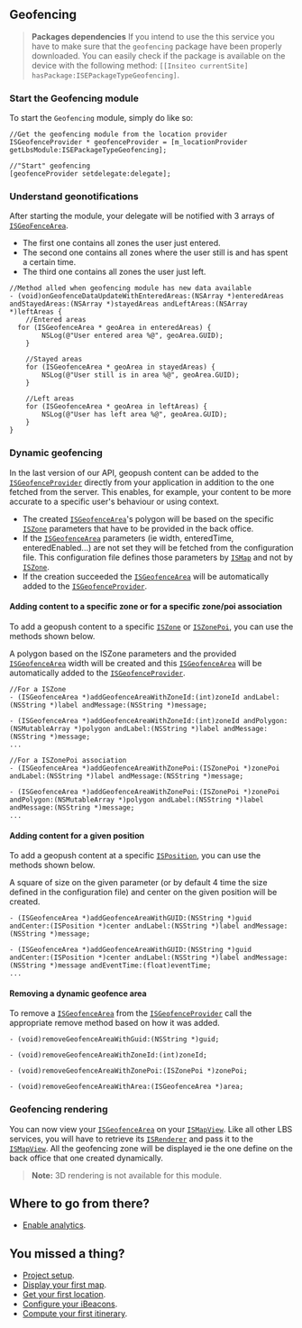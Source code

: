 ## Geofencing

> **Packages dependencies** If you intend to use the this service you have to make sure that the `geofencing` package have been properly downloaded. You can easily check if the package is available on the device with the following method: `[[Insiteo currentSite] hasPackage:ISEPackageTypeGeofencing]`.

### Start the Geofencing module

To start the `Geofencing` module, simply do like so:

```objectivec++
//Get the geofencing module from the location provider
ISGeofenceProvider * geofenceProvider = [m_locationProvider getLbsModule:ISEPackageTypeGeofencing];
    
//"Start" geofencing
[geofenceProvider setdelegate:delegate];
```

### Understand geonotifications

After starting the module, your delegate will be notified with 3 arrays of [`ISGeoFenceArea`](http://dev.insiteo.com/api/doc/ios/Classes/3.4/ISGeofenceArea.html).

- The first one contains all zones the user just entered.
- The second one contains all zones where the user still is and has spent a certain time.
- The third one contains all zones the user just left.

```objectivec++
//Method alled when geofencing module has new data available
- (void)onGeofenceDataUpdateWithEnteredAreas:(NSArray *)enteredAreas andStayedAreas:(NSArray *)stayedAreas andLeftAreas:(NSArray *)leftAreas {
    //Entered areas
  for (ISGeofenceArea * geoArea in enteredAreas) {
        NSLog(@"User entered area %@", geoArea.GUID);
    }

    //Stayed areas
    for (ISGeofenceArea * geoArea in stayedAreas) {
        NSLog(@"User still is in area %@", geoArea.GUID);
    }

    //Left areas
    for (ISGeofenceArea * geoArea in leftAreas) {
        NSLog(@"User has left area %@", geoArea.GUID);
    }
}
```

### Dynamic geofencing

In the last version of our API, geopush content can be added to the [`ISGeofenceProvider`](http://dev.insiteo.com/api/doc/ios/Classes/3.4/ISGeofenceProvider.html) directly from your application in addition to the one fetched from the server. This enables, for example, your content to be more accurate to a specific user's behaviour or using context.

- The created [`ISGeofenceArea`](http://dev.insiteo.com/api/doc/ios/Classes/3.4/ISGeofenceArea.html)'s polygon will be based on the specific [`ISZone`](http://dev.insiteo.com/api/doc/ios/Classes/3.4/ISZone.html) parameters that have to be provided in the back office.
- If the [`ISGeofenceArea`](http://dev.insiteo.com/api/doc/ios/Classes/3.4/ISGeofenceArea.html) parameters (ie width, enteredTime, enteredEnabled...) are not set they will be fetched from the configuration file. This configuration file defines those parameters by [`ISMap`](http://dev.insiteo.com/api/doc/ios/Classes/3.4/ISMap.html) and not by [`ISZone`](http://dev.insiteo.com/api/doc/ios/Classes/3.4/ISZone.html).
- If the creation succeeded the [`ISGeofenceArea`](http://dev.insiteo.com/api/doc/ios/Classes/3.4/ISGeofenceArea.html) will be automatically added to the [`ISGeofenceProvider`](http://dev.insiteo.com/api/doc/ios/Classes/3.4/ISGeofenceProvider.html).

#### Adding content to a specific zone or for a specific zone/poi association

To add a geopush content to a specific [`ISZone`](http://dev.insiteo.com/api/doc/ios/Classes/3.4/ISZone.html) or [`ISZonePoi`](http://dev.insiteo.com/api/doc/ios/Classes/3.4/ISZonePoi.html), you can use the methods shown below.

A polygon based on the ISZone parameters and the provided [`ISGeofenceArea`](http://dev.insiteo.com/api/doc/ios/Classes/3.4/ISGeofenceArea.html) width will be created and this [`ISGeofenceArea`](http://dev.insiteo.com/api/doc/ios/Classes/3.4/ISGeofenceArea.html) will be automatically added to the [`ISGeofenceProvider`](http://dev.insiteo.com/api/doc/ios/Classes/3.4/ISGeofenceProvider.html).

```objectivec++
//For a ISZone
- (ISGeofenceArea *)addGeofenceAreaWithZoneId:(int)zoneId andLabel:(NSString *)label andMessage:(NSString *)message;

- (ISGeofenceArea *)addGeofenceAreaWithZoneId:(int)zoneId andPolygon:(NSMutableArray *)polygon andLabel:(NSString *)label andMessage:(NSString *)message;
...

//For a ISZonePoi association
- (ISGeofenceArea *)addGeofenceAreaWithZonePoi:(ISZonePoi *)zonePoi andLabel:(NSString *)label andMessage:(NSString *)message;

- (ISGeofenceArea *)addGeofenceAreaWithZonePoi:(ISZonePoi *)zonePoi andPolygon:(NSMutableArray *)polygon andLabel:(NSString *)label andMessage:(NSString *)message;
...
```

#### Adding content for a given position

To add a geopush content at a specific [`ISPosition`](http://dev.insiteo.com/api/doc/ios/Classes/3.4/ISPosition.html), you can use the methods shown below.

A square of size on the given parameter (or by default 4 time the size defined in the configuration file) and center on the given position will be created.

```objectivec++
- (ISGeofenceArea *)addGeofenceAreaWithGUID:(NSString *)guid andCenter:(ISPosition *)center andLabel:(NSString *)label andMessage:(NSString *)message;

- (ISGeofenceArea *)addGeofenceAreaWithGUID:(NSString *)guid andCenter:(ISPosition *)center andLabel:(NSString *)label andMessage:(NSString *)message andEventTime:(float)eventTime;
...
```

#### Removing a dynamic geofence area

To remove a [`ISGeofenceArea`](http://dev.insiteo.com/api/doc/ios/Classes/3.4/ISGeofenceArea.html) from the [`ISGeofenceProvider`](http://dev.insiteo.com/api/doc/ios/Classes/3.4/ISGeofenceProvider.html) call the appropriate remove method based on how it was added.

```objectivec++
- (void)removeGeofenceAreaWithGuid:(NSString *)guid;

- (void)removeGeofenceAreaWithZoneId:(int)zoneId;

- (void)removeGeofenceAreaWithZonePoi:(ISZonePoi *)zonePoi;

- (void)removeGeofenceAreaWithArea:(ISGeofenceArea *)area;
```

### Geofencing rendering

You can now view your [`ISGeofenceArea`](http://dev.insiteo.com/api/doc/ios/Classes/3.4/ISGeofenceArea.html) on your [`ISMapView`](http://dev.insiteo.com/api/doc/ios/Classes/3.4/ISMapView.html). Like all other LBS services, you will have to retrieve its [`ISRenderer`](http://dev.insiteo.com/api/doc/ios/Protocols/ISRenderer.html) and pass it to the [`ISMapView`](http://dev.insiteo.com/api/doc/ios/Classes/3.4/ISMapView.html). All the geofencing zone will be displayed ie the one define on the back office that one created dynamically.

> **Note:** 3D rendering is not available for this module.

## Where to go from there?

- [Enable analytics](analytics.md).

## You missed a thing?

- [Project setup](../README.md).
- [Display your first map](map.md).
- [Get your first location](location.md).
- [Configure your iBeacons](beacon.md).
- [Compute your first itinerary](itinerary.md).